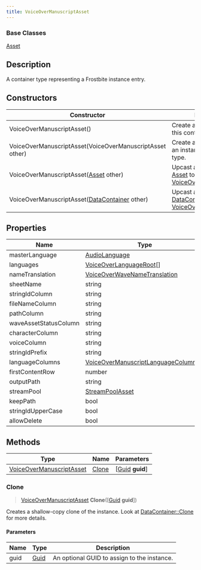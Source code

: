 ```yaml
---
title: VoiceOverManuscriptAsset
---
```

### Base Classes

[Asset](Asset)

## Description

A container type representing a Frostbite instance entry.

## Constructors

| Constructor                                                                         | Description                                                                                                                             |
| ----------------------------------------------------------------------------------- | --------------------------------------------------------------------------------------------------------------------------------------- |
| VoiceOverManuscriptAsset()                                                          | Create a new instance of this container type.                                                                                           |
| VoiceOverManuscriptAsset(VoiceOverManuscriptAsset other)                            | Create a reference copy of an instance of the same type.                                                                                |
| VoiceOverManuscriptAsset([Asset](Asset) other)                                      | Upcast an instance of type [Asset](Asset) to [VoiceOverManuscriptAsset](VoiceOverManuscriptAsset).                                      |
| VoiceOverManuscriptAsset([DataContainer](/vext/ref/shared/class/datacontainer) other) | Upcast an instance of type [DataContainer](/vext/ref/shared/class/datacontainer) to [VoiceOverManuscriptAsset](VoiceOverManuscriptAsset). |

## Properties

| Name                  | Type                                                                         | Description |
| --------------------- | ---------------------------------------------------------------------------- | ----------- |
| masterLanguage        | [AudioLanguage](AudioLanguage)                                               |             |
| languages             | [VoiceOverLanguageRoot](VoiceOverLanguageRoot)\[\]                           |             |
| nameTranslation       | [VoiceOverWaveNameTranslation](VoiceOverWaveNameTranslation)                 |             |
| sheetName             | string                                                                       |             |
| stringIdColumn        | string                                                                       |             |
| fileNameColumn        | string                                                                       |             |
| pathColumn            | string                                                                       |             |
| waveAssetStatusColumn | string                                                                       |             |
| characterColumn       | string                                                                       |             |
| voiceColumn           | string                                                                       |             |
| stringIdPrefix        | string                                                                       |             |
| languageColumns       | [VoiceOverManuscriptLanguageColumns](VoiceOverManuscriptLanguageColumns)\[\] |             |
| firstContentRow       | number                                                                       |             |
| outputPath            | string                                                                       |             |
| streamPool            | [StreamPoolAsset](StreamPoolAsset)                                           |             |
| keepPath              | bool                                                                         |             |
| stringIdUpperCase     | bool                                                                         |             |
| allowDelete           | bool                                                                         |             |

## Methods

| Type                                                 | Name            | Parameters                                     |
| ---------------------------------------------------- | --------------- | ---------------------------------------------- |
| [VoiceOverManuscriptAsset](VoiceOverManuscriptAsset) | [Clone](#clone) | \[[Guid](/vext/ref/shared/class/guid) **guid**\] |

### Clone

> [VoiceOverManuscriptAsset](VoiceOverManuscriptAsset) **Clone**(\[[Guid](/vext/ref/shared/class/guid) **guid**\])

Creates a shallow-copy clone of the instance. Look at [DataContainer::Clone](/vext/ref/shared/class/datacontainer#clone) for more details.

#### Parameters

| Name | Type         | Description                                 |
| ---- | ------------ | ------------------------------------------- |
| guid | [Guid](Guid) | An optional GUID to assign to the instance. |
